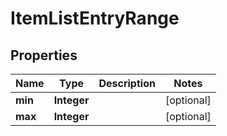 

# ItemListEntryRange


## Properties

| Name | Type | Description | Notes |
|------------ | ------------- | ------------- | -------------|
|**min** | **Integer** |  |  [optional] |
|**max** | **Integer** |  |  [optional] |



